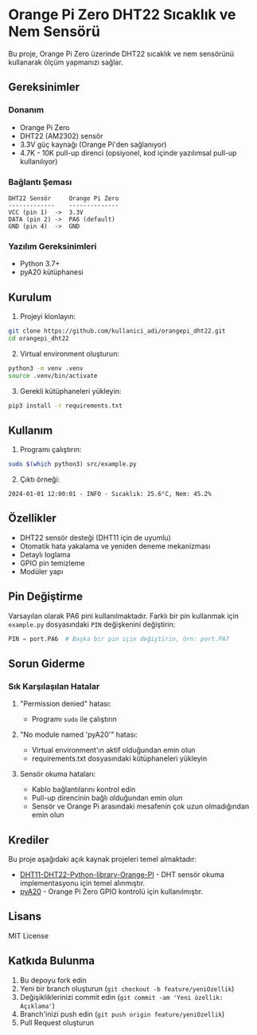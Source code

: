 # Orange Pi Zero DHT22 Sıcaklık ve Nem Sensörü

Bu proje, Orange Pi Zero üzerinde DHT22 sıcaklık ve nem sensörünü kullanarak ölçüm yapmanızı sağlar.

## Gereksinimler

### Donanım
- Orange Pi Zero
- DHT22 (AM2302) sensör
- 3.3V güç kaynağı (Orange Pi'den sağlanıyor)
- 4.7K - 10K pull-up direnci (opsiyonel, kod içinde yazılımsal pull-up kullanılıyor)

### Bağlantı Şeması
```
DHT22 Sensör     Orange Pi Zero
-------------    --------------
VCC (pin 1)  ->  3.3V
DATA (pin 2) ->  PA6 (default)
GND (pin 4)  ->  GND
```

### Yazılım Gereksinimleri
- Python 3.7+
- pyA20 kütüphanesi

## Kurulum

1. Projeyi klonlayın:
```bash
git clone https://github.com/kullanici_adi/orangepi_dht22.git
cd orangepi_dht22
```

2. Virtual environment oluşturun:
```bash
python3 -m venv .venv
source .venv/bin/activate
```

3. Gerekli kütüphaneleri yükleyin:
```bash
pip3 install -r requirements.txt
```

## Kullanım

1. Programı çalıştırın:
```bash
sudo $(which python3) src/example.py
```

2. Çıktı örneği:
```
2024-01-01 12:00:01 - INFO - Sıcaklık: 25.6°C, Nem: 45.2%
```

## Özellikler
- DHT22 sensör desteği (DHT11 için de uyumlu)
- Otomatik hata yakalama ve yeniden deneme mekanizması
- Detaylı loglama
- GPIO pin temizleme
- Modüler yapı

## Pin Değiştirme
Varsayılan olarak PA6 pini kullanılmaktadır. Farklı bir pin kullanmak için `example.py` dosyasındaki `PIN` değişkenini değiştirin:

```python
PIN = port.PA6  # Başka bir pin için değiştirin, örn: port.PA7
```

## Sorun Giderme

### Sık Karşılaşılan Hatalar

1. "Permission denied" hatası:
   - Programı `sudo` ile çalıştırın

2. "No module named 'pyA20'" hatası:
   - Virtual environment'ın aktif olduğundan emin olun
   - requirements.txt dosyasındaki kütüphaneleri yükleyin

3. Sensör okuma hataları:
   - Kablo bağlantılarını kontrol edin
   - Pull-up direncinin bağlı olduğundan emin olun
   - Sensör ve Orange Pi arasındaki mesafenin çok uzun olmadığından emin olun

## Krediler

Bu proje aşağıdaki açık kaynak projeleri temel almaktadır:

- [DHT11-DHT22-Python-library-Orange-PI](https://github.com/jingl3s/DHT11-DHT22-Python-library-Orange-PI) - DHT sensör okuma implementasyonu için temel alınmıştır.
- [pyA20](https://github.com/LinhDNguyen/orangepi_zero_gpio) - Orange Pi Zero GPIO kontrolü için kullanılmıştır.

## Lisans
MIT License

## Katkıda Bulunma
1. Bu depoyu fork edin
2. Yeni bir branch oluşturun (`git checkout -b feature/yeniOzellik`)
3. Değişikliklerinizi commit edin (`git commit -am 'Yeni özellik: Açıklama'`)
4. Branch'inizi push edin (`git push origin feature/yeniOzellik`)
5. Pull Request oluşturun
